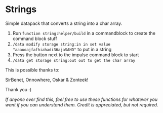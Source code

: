 # Strings
Simple datapack that converts a string into a char array.


1. Run `function string:helper/build` in a commandblock to create the command block stuff
2. `/data modify storage string:in in set value "aaauoajfafhiahadi36ajaSAHD"` to put in a string
3. Press the button next to the impulse command block to start
4. `/data get storage string:out out to get the char array`


This is possible thanks to:

SirBenet, Onnowhere, Oskar & Zonteek!

Thank you :)


*If anyone ever find this, feel free to use these functions for whatever you want if you can understand them. Credit is appreciated, but not required.*

